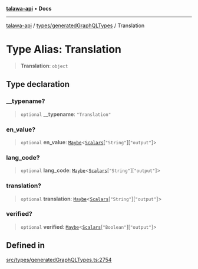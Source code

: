 [**talawa-api**](../../../README.md) • **Docs**

***

[talawa-api](../../../modules.md) / [types/generatedGraphQLTypes](../README.md) / Translation

# Type Alias: Translation

> **Translation**: `object`

## Type declaration

### \_\_typename?

> `optional` **\_\_typename**: `"Translation"`

### en\_value?

> `optional` **en\_value**: [`Maybe`](Maybe.md)\<[`Scalars`](Scalars.md)\[`"String"`\]\[`"output"`\]\>

### lang\_code?

> `optional` **lang\_code**: [`Maybe`](Maybe.md)\<[`Scalars`](Scalars.md)\[`"String"`\]\[`"output"`\]\>

### translation?

> `optional` **translation**: [`Maybe`](Maybe.md)\<[`Scalars`](Scalars.md)\[`"String"`\]\[`"output"`\]\>

### verified?

> `optional` **verified**: [`Maybe`](Maybe.md)\<[`Scalars`](Scalars.md)\[`"Boolean"`\]\[`"output"`\]\>

## Defined in

[src/types/generatedGraphQLTypes.ts:2754](https://github.com/PalisadoesFoundation/talawa-api/blob/3bacbf38707ebd3e3e5f1bc5b4cc7aa3b2adc169/src/types/generatedGraphQLTypes.ts#L2754)
